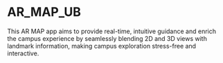 # AR_MAP_UB
This AR MAP app aims to provide real-time, intuitive guidance and enrich the campus experience by seamlessly blending 2D and 3D views with landmark information, making campus exploration stress-free and interactive.
